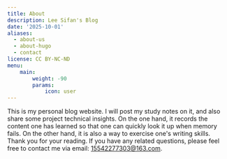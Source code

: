```yaml
---
title: About
description: Lee Sifan's Blog
date: '2025-10-01'
aliases:
  - about-us
  - about-hugo
  - contact
license: CC BY-NC-ND
menu:
    main: 
        weight: -90
        params:
            icon: user
---
```


This is my personal blog website. I will post my study notes on it, and also share some project technical insights. On the one hand, it records the content one has learned so that one can quickly look it up when memory fails. On the other hand, it is also a way to exercise one's writing skills. Thank you for your reading. If you have any related questions, please feel free to contact me via email: 15542277303@163.com.
